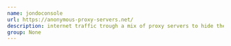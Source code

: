 ```yaml
---
name: jondoconsole
url: https://anonymous-proxy-servers.net/
description: internet traffic trough a mix of proxy servers to hide the origin of the requests. CLI version. URL : https://anonymous-proxy-servers.net/ Groups : None
group: None
---
```

